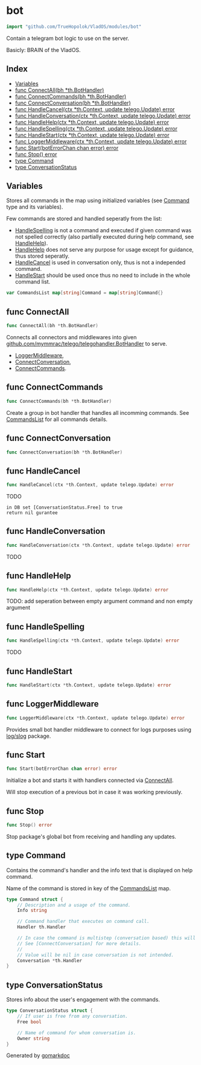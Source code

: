 <!-- Code generated by gomarkdoc. DO NOT EDIT -->

# bot

```go
import "github.com/TrueHopolok/VladOS/modules/bot"
```

Contain a telegram bot logic to use on the server.

Basicly: BRAIN of the VladOS.

## Index

- [Variables](<#variables>)
- [func ConnectAll\(bh \*th.BotHandler\)](<#ConnectAll>)
- [func ConnectCommands\(bh \*th.BotHandler\)](<#ConnectCommands>)
- [func ConnectConversation\(bh \*th.BotHandler\)](<#ConnectConversation>)
- [func HandleCancel\(ctx \*th.Context, update telego.Update\) error](<#HandleCancel>)
- [func HandleConversation\(ctx \*th.Context, update telego.Update\) error](<#HandleConversation>)
- [func HandleHelp\(ctx \*th.Context, update telego.Update\) error](<#HandleHelp>)
- [func HandleSpelling\(ctx \*th.Context, update telego.Update\) error](<#HandleSpelling>)
- [func HandleStart\(ctx \*th.Context, update telego.Update\) error](<#HandleStart>)
- [func LoggerMiddleware\(ctx \*th.Context, update telego.Update\) error](<#LoggerMiddleware>)
- [func Start\(botErrorChan chan error\) error](<#Start>)
- [func Stop\(\) error](<#Stop>)
- [type Command](<#Command>)
- [type ConversationStatus](<#ConversationStatus>)


## Variables

<a name="CommandsList"></a>Stores all commands in the map using initialized variables \(see [Command](<#Command>) type and its variables\).

Few commands are stored and handled seperatly from the list:

- [HandleSpelling](<#HandleSpelling>) is not a command and executed if given command was not spelled correctly \(also partially executed during help command, see [HandleHelp](<#HandleHelp>)\).
- [HandleHelp](<#HandleHelp>) does not serve any purpose for usage except for guidance, thus stored seperatly.
- [HandleCancel](<#HandleCancel>) is used in conversation only, thus is not a independed command.
- [HandleStart](<#HandleStart>) should be used once thus no need to include in the whole command list.

```go
var CommandsList map[string]Command = map[string]Command{}
```

<a name="ConnectAll"></a>
## func ConnectAll

```go
func ConnectAll(bh *th.BotHandler)
```

Connects all connectors and middlewares into given [github.com/mymmrac/telego/telegohandler.BotHandler](<https://pkg.go.dev/github.com/mymmrac/telego/telegohandler/#BotHandler>) to serve.

- [LoggerMiddleware](<#LoggerMiddleware>),
- [ConnectConversation](<#ConnectConversation>),
- [ConnectCommands](<#ConnectCommands>).

<a name="ConnectCommands"></a>
## func ConnectCommands

```go
func ConnectCommands(bh *th.BotHandler)
```

Create a group in bot handler that handles all incomming commands. See [CommandsList](<#CommandsList>) for all commands details.

<a name="ConnectConversation"></a>
## func ConnectConversation

```go
func ConnectConversation(bh *th.BotHandler)
```



<a name="HandleCancel"></a>
## func HandleCancel

```go
func HandleCancel(ctx *th.Context, update telego.Update) error
```

TODO

```
in DB set [ConversationStatus.Free] to true
return nil gurantee
```

<a name="HandleConversation"></a>
## func HandleConversation

```go
func HandleConversation(ctx *th.Context, update telego.Update) error
```

TODO

<a name="HandleHelp"></a>
## func HandleHelp

```go
func HandleHelp(ctx *th.Context, update telego.Update) error
```

TODO: add seperation between empty argument command and non empty argument

<a name="HandleSpelling"></a>
## func HandleSpelling

```go
func HandleSpelling(ctx *th.Context, update telego.Update) error
```

TODO

<a name="HandleStart"></a>
## func HandleStart

```go
func HandleStart(ctx *th.Context, update telego.Update) error
```



<a name="LoggerMiddleware"></a>
## func LoggerMiddleware

```go
func LoggerMiddleware(ctx *th.Context, update telego.Update) error
```

Provides small bot handler middleware to connect for logs purposes using [log/slog](<https://pkg.go.dev/log/slog/>) package.

<a name="Start"></a>
## func Start

```go
func Start(botErrorChan chan error) error
```

Initialize a bot and starts it with handlers connected via [ConnectAll](<#ConnectAll>).

Will stop execution of a previous bot in case it was working previously.

<a name="Stop"></a>
## func Stop

```go
func Stop() error
```

Stop package's global bot from receiving and handling any updates.

<a name="Command"></a>
## type Command

Contains the command's handler and the info text that is displayed on help command.

Name of the command is stored in key of the [CommandsList](<#CommandsList>) map.

```go
type Command struct {
    // Description and a usage of the command.
    Info string

    // Command handler that executes on command call.
    Handler th.Handler

    // In case the command is multistep (conversation based) this will handle the conversation.
    // See [ConnectConversation] for more details.
    //
    // Value will be nil in case conversation is not intended.
    Conversation *th.Handler
}
```

<a name="ConversationStatus"></a>
## type ConversationStatus

Stores info about the user's engagement with the commands.

```go
type ConversationStatus struct {
    // If user is free from any conversation.
    Free bool

    // Name of command for whom conversation is.
    Owner string
}
```

Generated by [gomarkdoc](<https://github.com/princjef/gomarkdoc>)
